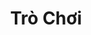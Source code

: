 ---
title: Trò Chơi
description: Tôi thích trò chơi điện tử
image: cover.jpeg

# Badge style
style:
    background: "#2a9d8f"
    color: "#fff"
---